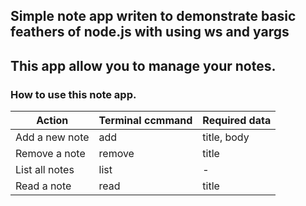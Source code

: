 ## Simple note app writen to demonstrate basic feathers of node.js with using ws and yargs

## This app allow you to manage your notes. 

### How to use this note app.
Action |Terminal ccmmand  | Required data 
------------ | ------------- | -------------
Add a new note |  add  | title, body
Remove a note| remove | title
List all notes | list  | -
Read a note | read  | title